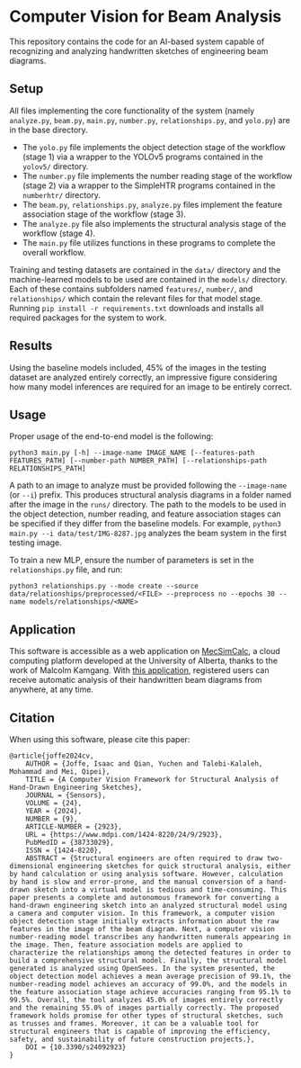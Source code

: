 # Computer Vision for Beam Analysis

This repository contains the code for an AI-based system capable of recognizing and analyzing handwritten sketches of engineering beam diagrams.

## Setup

All files implementing the core functionality of the system (namely `analyze.py`, `beam.py`, `main.py`, `number.py`, `relationships.py`, and `yolo.py`) are in the base directory.

* The `yolo.py` file implements the object detection stage of the workflow (stage 1) via a wrapper to the YOLOv5 programs contained in the `yolov5/` directory.
* The `number.py` file implements the number reading stage of the workflow (stage 2) via a wrapper to the SimpleHTR programs contained in the `numberhtr/` directory.
* The `beam.py`, `relationships.py`, `analyze.py` files implement the feature association stage of the workflow (stage 3).
* The `analyze.py` file also implements the structural analysis stage of the workflow (stage 4).
* The `main.py` file utilizes functions in these programs to complete the overall workflow.

Training and testing datasets are contained in the `data/` directory and the machine-learned models to be used are contained in the `models/` directory. Each of these contains subfolders named `features/`, `number/`, and `relationships/` which contain the relevant files for that model stage. Running `pip install -r requirements.txt` downloads and installs all required packages for the system to work.

## Results

Using the baseline models included, 45% of the images in the testing dataset are analyzed entirely correctly, an impressive figure considering how many model inferences are required for an image to be entirely correct.

## Usage

Proper usage of the end-to-end model is the following:

```
python3 main.py [-h] --image-name IMAGE_NAME [--features-path FEATURES_PATH] [--number-path NUMBER_PATH] [--relationships-path RELATIONSHIPS_PATH]
```

A path to an image to analyze must be provided following the `--image-name` (or `--i`) prefix. This produces structural analysis diagrams in a folder named after the image in the `runs/` directory. The path to the models to be used in the object detection, number reading, and feature association stages can be specified if they differ from the baseline models. For example, `python3 main.py --i data/test/IMG-8287.jpg` analyzes the beam system in the first testing image.

To train a new MLP, ensure the number of parameters is set in the `relationships.py` file, and run:

```
python3 relationships.py --mode create --source data/relationships/preprocessed/<FILE> --preprocess no --epochs 30 --name models/relationships/<NAME>
```

## Application

This software is accessible as a web application on [MecSimCalc](https://mecsimcalc.com/), a cloud computing platform developed at the University of Alberta, thanks to the work of Malcolm Kamgang. With [this application](https://mecsimcalc.com/app/8307937/computer_vision_for_beam_analysis), registered users can receive automatic analysis of their handwritten beam diagrams from anywhere, at any time.

## Citation

When using this software, please cite this paper:

```
@article{joffe2024cv,
    AUTHOR = {Joffe, Isaac and Qian, Yuchen and Talebi-Kalaleh, Mohammad and Mei, Qipei},
    TITLE = {A Computer Vision Framework for Structural Analysis of Hand-Drawn Engineering Sketches},
    JOURNAL = {Sensors},
    VOLUME = {24},
    YEAR = {2024},
    NUMBER = {9},
    ARTICLE-NUMBER = {2923},
    URL = {https://www.mdpi.com/1424-8220/24/9/2923},
    PubMedID = {38733029},
    ISSN = {1424-8220},
    ABSTRACT = {Structural engineers are often required to draw two-dimensional engineering sketches for quick structural analysis, either by hand calculation or using analysis software. However, calculation by hand is slow and error-prone, and the manual conversion of a hand-drawn sketch into a virtual model is tedious and time-consuming. This paper presents a complete and autonomous framework for converting a hand-drawn engineering sketch into an analyzed structural model using a camera and computer vision. In this framework, a computer vision object detection stage initially extracts information about the raw features in the image of the beam diagram. Next, a computer vision number-reading model transcribes any handwritten numerals appearing in the image. Then, feature association models are applied to characterize the relationships among the detected features in order to build a comprehensive structural model. Finally, the structural model generated is analyzed using OpenSees. In the system presented, the object detection model achieves a mean average precision of 99.1%, the number-reading model achieves an accuracy of 99.0%, and the models in the feature association stage achieve accuracies ranging from 95.1% to 99.5%. Overall, the tool analyzes 45.0% of images entirely correctly and the remaining 55.0% of images partially correctly. The proposed framework holds promise for other types of structural sketches, such as trusses and frames. Moreover, it can be a valuable tool for structural engineers that is capable of improving the efficiency, safety, and sustainability of future construction projects.},
    DOI = {10.3390/s24092923}
}
```
